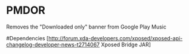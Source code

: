 PMDOR
=====

Removes the "Downloaded only" banner from Google Play Music

#Dependencies
[http://forum.xda-developers.com/xposed/xposed-api-changelog-developer-news-t2714067 Xposed Bridge JAR]
